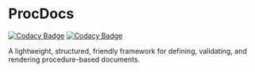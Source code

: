 # ProcDocs
[![Codacy Badge](https://app.codacy.com/project/badge/Grade/08dcb1871ec341978a7cdbcc0cfbcf83)](https://app.codacy.com/gh/jmount1992/procdocs/dashboard?utm_source=gh&utm_medium=referral&utm_content=&utm_campaign=Badge_grade)
[![Codacy Badge](https://app.codacy.com/project/badge/Coverage/08dcb1871ec341978a7cdbcc0cfbcf83)](https://app.codacy.com/gh/jmount1992/procdocs/dashboard?utm_source=gh&utm_medium=referral&utm_content=&utm_campaign=Badge_coverage)

A lightweight, structured, friendly framework for defining, validating, and rendering procedure-based documents.
